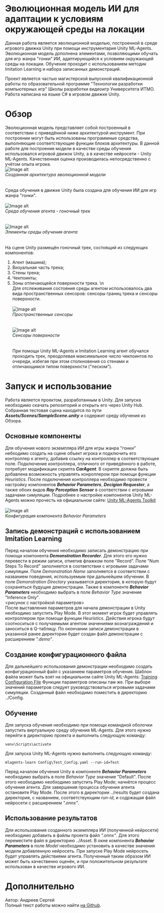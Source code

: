 # Эволюционная модель ИИ для адаптации к условиям окружающей среды на локации
Данная работа является эволюционной моделью, построенной в среде игрового движка Unity при помощи инструментария Unity ML-Agents. Эволюционная модель дополнена элементами, позволяющими обучать для игр жанра "гонки" ИИ, адаптирующийся к условиям окружающей среды на локации. Обучение проходит с использованием методик Imitation Learning и набора записанных демонстраций.

Проект является частью магистерской выпускной квалификационной работы по образовательной программе "Технологии разработки компьютерных игр" Школы разработки видеоигр Университета ИТМО. Работа написана на языке C# в игровом движке Unity.

# Обзор
Эволюционная модель представляет собой построенный в соответствии с приведённой ниже архитектурой инструмент. При построении могут быть использованы программные средства, выполняющие соответствующие функции блоков архитектуры. В данной работе для построения модели в качестве среды обучения использовался игровой движок Unity, а в качестве нейросети - Unity ML-Agents. Качественная оценка производилась непосредственно с учётом опыта игрока.\
   ![Image alt](https://github.com/JackArrow99/Evolutionary_AI_model_for_adapting_to_environmental_conditions_at_location/raw/main/pictures/architecture.png)\
   *Созданная архитектура эволюционной модели* \
   \
   \
Среда обучения в движке Unity была создана для обучения ИИ для игр жанра "гонки".\
   \
   ![Image alt](https://github.com/JackArrow99/Evolutionary_AI_model_for_adapting_to_environmental_conditions_at_location/raw/main/pictures/track.png)\
   *Среда обучения агента - гоночный трек*\
   \
   \
   ![Image alt](https://github.com/JackArrow99/Evolutionary_AI_model_for_adapting_to_environmental_conditions_at_location/raw/main/pictures/learning_environment.png)\
   *Элементы среды обучения агента*\
   \
   \
   На сцене Unity размещён гоночный трек, состоящий из следующих компонентов:
1. Агент (машина);
2. Визуальная часть трека;
3. Стены трека;
4. Чекпоинты;
5. Зоны отличающейся поверхности трека.
\n
\
Для отслеживания состояния среды агентом использовалось два вида пространственных сенсоров: сенсоры границ трека и сенсоры поверхности.\
\
   ![Image alt](https://github.com/JackArrow99/Evolutionary_AI_model_for_adapting_to_environmental_conditions_at_location/raw/main/pictures/sensors_track.png)\
   *Пространственные сенсоры*\
   \
   \
   ![Image alt](https://github.com/JackArrow99/Evolutionary_AI_model_for_adapting_to_environmental_conditions_at_location/raw/main/pictures/sensors_surface.png)\
   *Сенсоры поверхности*\
   \
   \
При помощи Unity ML-Agents и Imitation Learning агент обучался проходить трек, преодолевая максимальное число чекпоинтов по очереди, избегая при этом столкновения со стенами и отличающимся типом поверхности ("песком").

# Запуск и использование
Работа является проектом, разработанным в Unity. Для запуска необходимо скачать репозиторий и открыть его через Unity Hub. Собранная тестовая сцена находится по пути ***Assets/Scenes/SampleScene.unity*** и содержит среду обучения из Обзора.

## Основные компоненты
Для обучения нового экземпляра ИИ для игры жанра "гонки" небходимо создать на сцене объект игрока и подключить его контроллер к агенту, добавив ссылку на контроллер в соответствующее поле. Подключение контроллера, отличного от приведённого в работе, потребует модификации скрипта ***CarAgent***. В скрипте должна быть добавлена возможность управлять конроллером при помощи функции *Heuristics*. После подключения контроллера необходимо провести настройку компонентов ***Behavior Parameters***, ***Decigion Requester***, а также обоих видов ***Ray Perception Sensor*** в соответствии с игровыми задачами симуляции. Подробнее о настройке компонентов Unity ML-Agents можно прочесть на официальном сайте: [Unity ML-Agents Toolkit](https://unity-technologies.github.io/ml-agents/)\
\
   ![Image alt](https://github.com/JackArrow99/Evolutionary_AI_model_for_adapting_to_environmental_conditions_at_location/raw/main/pictures/car_agent_script.png)\
   *Конфигурация компонента Behavior Parameters*
   

## Запись демонстраций с использованием Imitation Learning
Перед началом обучения необходимо записать демонстрацию при помощи компонента ***Demonstration Recorder***. Для этого его нужно перевести в режим записи, отметив флажком поле "Record". Поле "Num Steps To Record" заполняется в соответствии с игровыми задачами симуляции. Поле *Demonstration Name* заполняется в соответствии с названием поведения, используемым при дальнейшем обучении. В поле *Demonstration Directory* указывается директория, в которую будут сохраняться будущие демонстрации. Также в компоненте ***Behavior Parameters*** необходимо выбрать в поле *Behavior Type* значение "Inference Only".\
   <рисунок с настройкой параметров>\
После выставления параметров для начала демонстрации в Unity необходимо запустить Play Mode. В этот момент игрок будет управлять контроллером при помощи функции *Heuristics*. Действия игрока будут соотноситься с получаемыми агентом значениями вознаграждений и заноситься в Q-таблицу. По окончании записи демонстрации в указанной ранее директории будет создан файл демонстрации с расширением *".demo"*.

## Создание конфигурационного файла
Для дальнейшего использования демонстрации необходимо создать конфигурационный файл с указанием параметров обучения. Шаблон файла может быть взят на официальном сайте Unity ML-Agents: [Training Configuration File](https://unity-technologies.github.io/ml-agents/Training-Configuration-File/) Функции параметров описаны там же. При выборе значений параметров следует руководствоваться игровыми задачами симуляции. Созданный файл необходимо поместить в директорию ../Config.

## Обучение
Для запуска обучения необходимо при помощи командной оболочки запустить виртуальную среду обучения ML-Agents. Для этого нужно перейти в директорию проекта и выполнить следующую команду:
```
venv\Scripts\activate
```
Для запуска Unity ML-Agents нужно выполнить следующую команду:
```
mlagents-learn Config\Test_Config.yaml --run-id=Test
```
Перед началом обучения Unity в компоненте ***Behavior Parameters*** необходимо выбрать в поле *Behavior Type* значение "Default". После этого необходимо необходимо запустить Play Mode; начнётся процесс обучения агента. Для завершения процесса обучения агента остановите Play Mode. После этого в директории ../results будет создана директория, с названием, соответствующим *run-id*, и содржащая файл нейросети с расширением *".onnx"*.

## Использование результатов
Для использования созданного экземпляра ИИ (полученной нейросети) необходимо добавить в файлы проекта файл *".onnx"*. Для этого переместите файл в директорию ../Asset. В окне компонента ***Behavior Parameters*** в поле *Model* необходимо установить в качестве значения модели добавленную нейросеть. При запуске Play Mode нейросеть будет управлять действиями агента. Полученный таким образом ИИ может быть качественно оценён, и при положительном результате использован в качестве игрового ИИ.

# Дополнительно
Автор: Андреев Сергей\
Полный текст работы можно найти [на Github](https://github.com/JackArrow99/Evolutionary_AI_model_for_adapting_to_environmental_conditions_at_location/tree/main).
